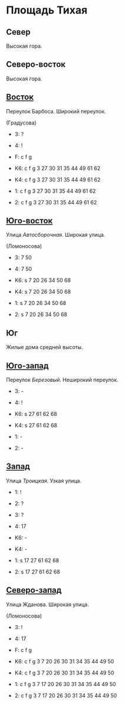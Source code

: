 # Площадь Тихая

## Север

Высокая гора.

## Северо-восток

Высокая гора.

## [Восток](./555075.md)

Переулок Барбоса.
Широкий переулок.

(Градусова)

* 3:    ?
* 4:    !
* F:    c   f   g

* K6:   c   f   g
        3   27  30  31  35  44  49  61  62
* K4:   c   f   g
        3   27  30  31  35  44  49  61  62
* 1:    c   f   g
        3   27  30  31  35  44  49  61  62
* 2:    c   f   g
        3   27  30  31  35  44  49  61  62

## [Юго-восток](./555080.md)

Улица *Автосборочная*.
Широкая улица.

(Ломоносова)

* 3:    7   50
* 4:    7   50

* K6:   s
        7   20  26  34  50  68
* K4:   s
        7   20  26  34  50  68
* 1:    s
        7   20  26  34  50  68
* 2:    s
        7   20  26  34  50  68

## Юг

Жилые дома средней высоты.

## [Юго-запад](./550080.md)

Переулок *Березовый*.
Неширокий переулок.

* 3:    -
* 4:    !

* K6:   s
        27  61  62  68
* K4:   s
        27  61  62  68
* 1:    -
* 2:    -

## [Запад](./550075.md)

Улица *Троицкая*.
Узкая улица.

* 1:    !
* 2:    ?
* 3:    ?
* 4:    17

* K6:   -
* K4:   -
* 1:    s
        17  27  61  62  68
* 2:    s
        17  27  61  62  68

## [Северо-запад](./552072.md)

Улица Жданова.
Широкая улица.

(Ломоносова)

* 3:    !
* 4:    17
* F:    c   f   g

* K6:   c   f   g
        3   7   20  26  30  31  34  35  44  49  50
* K4:   c   f   g
        3   7   20  26  30  31  34  35  44  49  50
* 1:    c   f   g
        3   7   17  20  26  30  31  34  35  44  49  50
* 2:    c   f   g
        3   7   17  20  26  30  31  34  35  44  49  50
